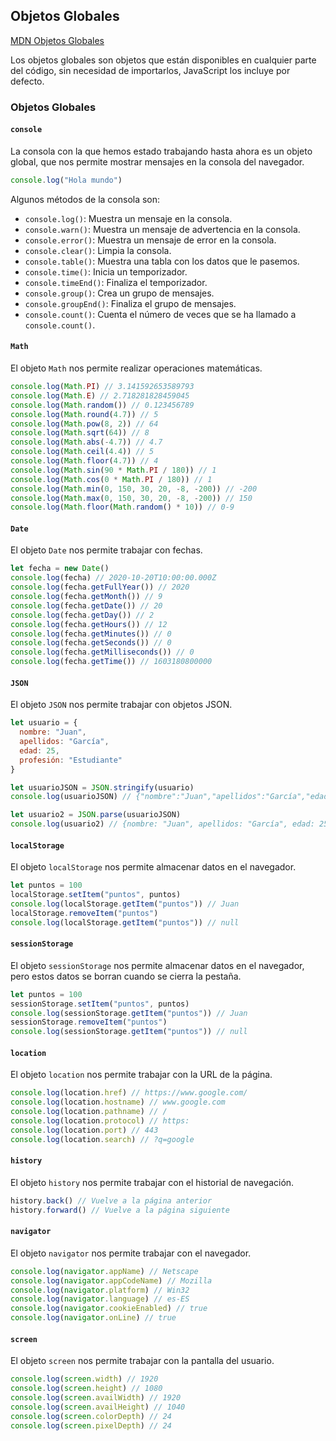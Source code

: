 ## Objetos Globales

[MDN Objetos Globales](https://developer.mozilla.org/es/docs/Web/JavaScript/Guide/Global_objects)

Los objetos globales son objetos que están disponibles en cualquier parte del código, sin necesidad de importarlos, JavaScript los incluye por defecto.

### Objetos Globales

#### `console`

La consola con la que hemos estado trabajando hasta ahora es un objeto global, que nos permite mostrar mensajes en la consola del navegador.

```javascript
console.log("Hola mundo")
```

Algunos métodos de la consola son:
- `console.log()`: Muestra un mensaje en la consola.
- `console.warn()`: Muestra un mensaje de advertencia en la consola.
- `console.error()`: Muestra un mensaje de error en la consola.
- `console.clear()`: Limpia la consola.
- `console.table()`: Muestra una tabla con los datos que le pasemos.
- `console.time()`: Inicia un temporizador.
- `console.timeEnd()`: Finaliza el temporizador.
- `console.group()`: Crea un grupo de mensajes.
- `console.groupEnd()`: Finaliza el grupo de mensajes.
- `console.count()`: Cuenta el número de veces que se ha llamado a `console.count()`.

#### `Math`

El objeto `Math` nos permite realizar operaciones matemáticas.

```javascript
console.log(Math.PI) // 3.141592653589793
console.log(Math.E) // 2.718281828459045
console.log(Math.random()) // 0.123456789
console.log(Math.round(4.7)) // 5
console.log(Math.pow(8, 2)) // 64
console.log(Math.sqrt(64)) // 8
console.log(Math.abs(-4.7)) // 4.7
console.log(Math.ceil(4.4)) // 5
console.log(Math.floor(4.7)) // 4
console.log(Math.sin(90 * Math.PI / 180)) // 1
console.log(Math.cos(0 * Math.PI / 180)) // 1
console.log(Math.min(0, 150, 30, 20, -8, -200)) // -200
console.log(Math.max(0, 150, 30, 20, -8, -200)) // 150
console.log(Math.floor(Math.random() * 10)) // 0-9
```

#### `Date`

El objeto `Date` nos permite trabajar con fechas.

```javascript
let fecha = new Date()
console.log(fecha) // 2020-10-20T10:00:00.000Z
console.log(fecha.getFullYear()) // 2020
console.log(fecha.getMonth()) // 9
console.log(fecha.getDate()) // 20
console.log(fecha.getDay()) // 2
console.log(fecha.getHours()) // 12
console.log(fecha.getMinutes()) // 0
console.log(fecha.getSeconds()) // 0
console.log(fecha.getMilliseconds()) // 0
console.log(fecha.getTime()) // 1603180800000
```

#### `JSON`

El objeto `JSON` nos permite trabajar con objetos JSON.

```javascript
let usuario = {
  nombre: "Juan",
  apellidos: "García",
  edad: 25,
  profesión: "Estudiante"
}

let usuarioJSON = JSON.stringify(usuario)
console.log(usuarioJSON) // {"nombre":"Juan","apellidos":"García","edad":25,"profesión":"Estudiante"}

let usuario2 = JSON.parse(usuarioJSON)
console.log(usuario2) // {nombre: "Juan", apellidos: "García", edad: 25, profesión: "Estudiante"}
```

#### `localStorage`

El objeto `localStorage` nos permite almacenar datos en el navegador.

```javascript
let puntos = 100
localStorage.setItem("puntos", puntos)
console.log(localStorage.getItem("puntos")) // Juan
localStorage.removeItem("puntos")
console.log(localStorage.getItem("puntos")) // null
```

#### `sessionStorage`

El objeto `sessionStorage` nos permite almacenar datos en el navegador, pero estos datos se borran cuando se cierra la pestaña.

```javascript
let puntos = 100
sessionStorage.setItem("puntos", puntos)
console.log(sessionStorage.getItem("puntos")) // Juan
sessionStorage.removeItem("puntos")
console.log(sessionStorage.getItem("puntos")) // null
```

#### `location`

El objeto `location` nos permite trabajar con la URL de la página.

```javascript
console.log(location.href) // https://www.google.com/
console.log(location.hostname) // www.google.com
console.log(location.pathname) // /
console.log(location.protocol) // https:
console.log(location.port) // 443
console.log(location.search) // ?q=google
```

#### `history`

El objeto `history` nos permite trabajar con el historial de navegación.

```javascript
history.back() // Vuelve a la página anterior
history.forward() // Vuelve a la página siguiente
```

#### `navigator`

El objeto `navigator` nos permite trabajar con el navegador.

```javascript
console.log(navigator.appName) // Netscape
console.log(navigator.appCodeName) // Mozilla
console.log(navigator.platform) // Win32
console.log(navigator.language) // es-ES
console.log(navigator.cookieEnabled) // true
console.log(navigator.onLine) // true
```

#### `screen`

El objeto `screen` nos permite trabajar con la pantalla del usuario.

```javascript
console.log(screen.width) // 1920
console.log(screen.height) // 1080
console.log(screen.availWidth) // 1920
console.log(screen.availHeight) // 1040
console.log(screen.colorDepth) // 24
console.log(screen.pixelDepth) // 24
```
